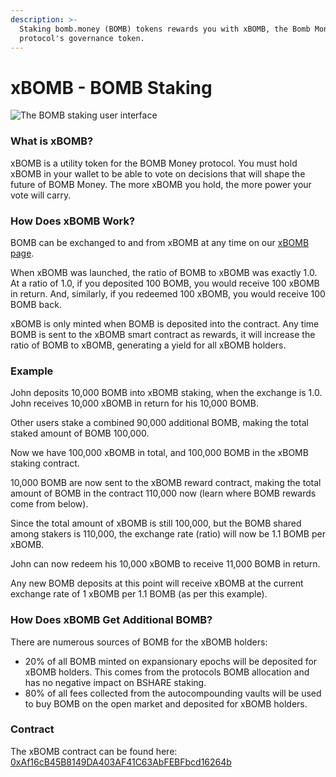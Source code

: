 ```yaml
---
description: >-
  Staking bomb.money (BOMB) tokens rewards you with xBOMB, the Bomb Money
  protocol's governance token.
---
```


# xBOMB - BOMB Staking

![The BOMB staking user interface](<../../.gitbook/assets/xBOMB UI.png>)

### What is xBOMB?

xBOMB is a utility token for the BOMB Money protocol. You must hold xBOMB in your wallet to be able to vote on decisions that will shape the future of BOMB Money. The more xBOMB you hold, the more power your vote will carry.

### How Does xBOMB Work?

BOMB can be exchanged to and from xBOMB at any time on our [xBOMB page](https://app.bomb.money/xbomb).

When xBOMB was launched, the ratio of BOMB to xBOMB was exactly 1.0. At a ratio of 1.0, if you deposited 100 BOMB, you would receive 100 xBOMB in return. And, similarly, if you redeemed 100 xBOMB, you would receive 100 BOMB back.

xBOMB is only minted when BOMB is deposited into the contract.  Any time BOMB is sent to the xBOMB smart contract as rewards, it will increase the ratio of BOMB to xBOMB, generating a yield for all xBOMB holders.

### Example

John deposits 10,000 BOMB into xBOMB staking, when the exchange is 1.0. John receives 10,000 xBOMB in return for his 10,000 BOMB.

Other users stake a combined 90,000 additional BOMB, making the total staked amount of BOMB 100,000.

Now we have 100,000 xBOMB in total, and 100,000 BOMB in the xBOMB staking contract.

10,000 BOMB are now sent to the xBOMB reward contract, making the total amount of BOMB in the contract 110,000 now (learn where BOMB rewards come from below).

Since the total amount of xBOMB is still 100,000, but the BOMB shared among stakers is 110,000, the exchange rate (ratio) will now be 1.1 BOMB per xBOMB.

John can now redeem his 10,000 xBOMB to receive 11,000 BOMB in return.

Any new BOMB deposits at this point will receive xBOMB at the current exchange rate of 1 xBOMB per 1.1 BOMB (as per this example).

### How Does xBOMB Get Additional BOMB?

There are numerous sources of BOMB for the xBOMB holders:

* 20% of all BOMB minted on expansionary epochs will be deposited for xBOMB holders. This comes from the protocols BOMB allocation and has no negative impact on BSHARE staking.
* 80% of all fees collected from the autocompounding vaults will be used to buy BOMB on the open market and deposited for xBOMB holders.

### Contract

The xBOMB contract can be found here: [0xAf16cB45B8149DA403AF41C63AbFEBFbcd16264b](https://bscscan.com/address/0xaf16cb45b8149da403af41c63abfebfbcd16264b)
